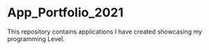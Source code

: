 # App_Portfolio_2021
This repository contains applications I have created showcasing my programming Level.
